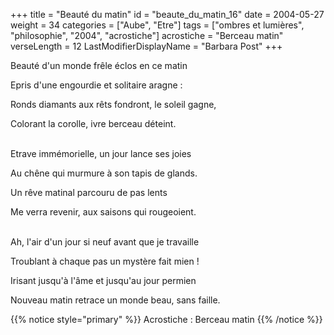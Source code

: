 +++
title = "Beauté du matin"
id = "beaute_du_matin_16"
date = 2004-05-27
weight = 34
categories = ["Aube", "Etre"]
tags = ["ombres et lumières", "philosophie", "2004", "acrostiche"]
acrostiche = "Berceau matin"
verseLength = 12
LastModifierDisplayName = "Barbara Post"
+++

Beauté d'un monde frêle éclos en ce matin

Epris d'une engourdie et solitaire aragne :

Ronds diamants aux rêts fondront, le soleil gagne,

Colorant la corolle, ivre berceau déteint.

 \
Etrave immémorielle, un jour lance ses joies

Au chêne qui murmure à son tapis de glands.

Un rêve matinal parcouru de pas lents

Me verra revenir, aux saisons qui rougeoient.

 \
Ah, l'air d'un jour si neuf avant que je travaille

Troublant à chaque pas un mystère fait mien !

Irisant jusqu'à l'âme et jusqu'au jour permien

Nouveau matin retrace un monde beau, sans faille.

{{% notice style="primary" %}}
Acrostiche : Berceau matin
{{% /notice %}}
